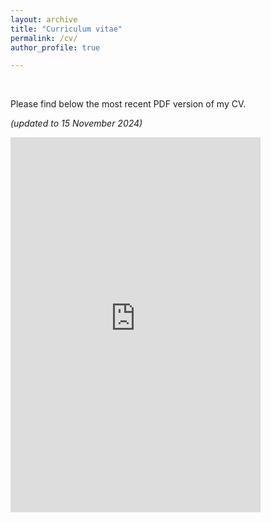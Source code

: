 ```yaml
---
layout: archive
title: "Curriculum vitae"
permalink: /cv/
author_profile: true

---
```


<br/>


Please find below the most recent PDF version of my CV.

_(updated to 15 November 2024)_



<embed src="https://gerbenzaagsma.github.io/files/Zaagsma-CV-20241115.pdf" type="application/pdf" width="400px" height="600px" />
